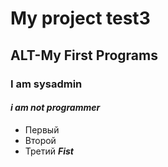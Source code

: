 # My project test3
## **ALT-My First Programs**
### I am sysadmin
#### *i am not programmer*
* Первый
* Второй
* Третий
***Fist***

